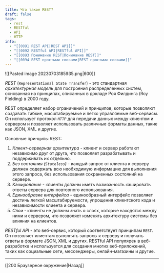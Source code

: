 ```yaml
---
title: Что такое REST?
draft: false
tags:
  - rest
  - RESTful
  - API
  - HTTP
info:
  - "[[0091 REST API|REST API]]"
  - "[[0092 RESTful API|RESTful API]]"
  - "[[0093 Понимание REST|Понимание REST]]"
  - "[[0094 REST простыми словами|REST простыми словами]]"
---
```

![[Pasted image 20230703185935.png|600]]

_REST_ (`Representational State Transfer`) - это стандартная _архитектурная модель_ для построения распределенных систем, основанная на принципах, описанных в докладе Роя Филдинга (Roy Fielding) в 2000 году.

REST определяет набор ограничений и принципов, которые позволяют создавать гибкие, масштабируемые и легко управляемые веб-сервисы. Он использует протокол _`HTTP`_ для передачи данных между клиентом и сервером и позволяет использовать различные форматы данных, такие как JSON, XML и другие.

Основные принципы REST:

1. _Клиент-серверная архитектура_ - клиент и сервер работают независимо друг от друга, что позволяет разрабатывать и поддерживать их отдельно.
2. _Без состояния (`Stateless`)_ - каждый запрос от клиента к серверу должен содержать всю необходимую информацию для выполнения этого запроса, без использования сохраненных состояний на сервере.
3. _Кэширование_ - клиенты должны иметь возможность кэшировать ответы сервера для повторного использования.
4. _Единообразие интерфейса_ - единообразный интерфейс позволяет достичь легкой масштабируемости, упрощения клиентского кода и независимости клиента и сервера.
5. _Слои_ - клиенты не должны знать о слоях, которые находятся между ними и сервером, что позволяет изменять архитектуру системы без влияния на клиентов.

_RESTful API_ - это веб-сервис, который соответствует принципам `REST`. Он позволяет клиентам выполнять запросы к серверу и получать ответы в формате JSON, XML и других. RESTful API популярен в веб-разработке и используется для создания многих веб-приложений, таких как социальные сети, мессенджеры, онлайн-магазины и другие.

---

[[200 Браузерное окружение|Назад]]